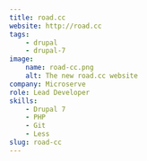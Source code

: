```yaml
---
title: road.cc
website: http://road.cc
tags:
    - drupal
    - drupal-7
image:
    name: road-cc.png
    alt: The new road.cc website
company: Microserve
role: Lead Developer
skills:
    - Drupal 7
    - PHP
    - Git
    - Less
slug: road-cc
---
```

